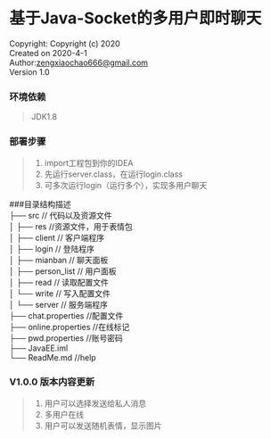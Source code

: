 

基于Java-Socket的多用户即时聊天
===========================
 Copyright: Copyright (c) 2020  
 Created on 2020-4-1    
 Author:zengxiaochao666@gmail.com  
 Version 1.0  
### 环境依赖
> JDK1.8
### 部署步骤
> 1. import工程包到你的IDEA
> 2. 先运行server.class，在运行login.class
> 3. 可多次运行login（运行多个），实现多用户聊天

###目录结构描述  
├── src                      // 代码以及资源文件  
│   ├── res                  //资源文件，用于表情包   
│   ├── client               // 客户端程序  
│   ├── login                // 登陆程序  
│   ├── mianban              // 聊天面板  
│   ├── person_list          // 用户面板  
│   ├── read                 // 读取配置文件  
│   └── write                // 写入配置文件  
│   └── server               // 服务端程序  
├── chat.properties          //配置文件  
├── online.properties        //在线标记  
├── pwd.properties              //账号密码  
├── JavaEE.iml    
└── ReadMe.md                   //help



### V1.0.0 版本内容更新
> 1. 用户可以选择发送给私人消息
> 2. 多用户在线
> 2. 用户可以发送随机表情，显示图片

 
